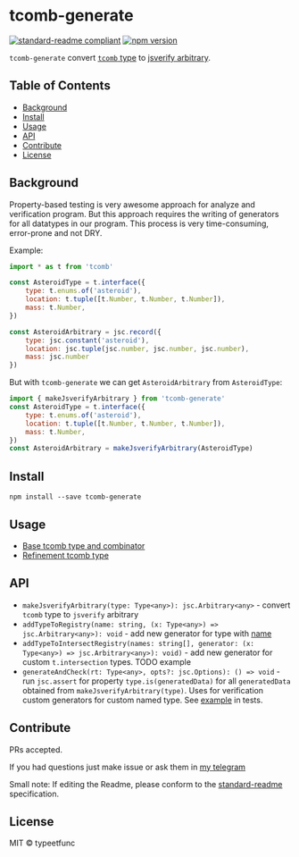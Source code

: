 # tcomb-generate

[![standard-readme compliant](https://img.shields.io/badge/standard--readme-OK-green.svg?style=flat-square)](https://github.com/RichardLitt/standard-readme)
[![npm version](https://badge.fury.io/js/tcomb-generate.svg)](https://badge.fury.io/js/tcomb-generate)

`tcomb-generate` convert [`tcomb` type](https://github.com/gcanti/tcomb) to [jsverify arbitrary](https://github.com/jsverify/jsverify).

## Table of Contents

- [Background](#background)
- [Install](#install)
- [Usage](#usage)
- [API](#api)
- [Contribute](#contribute)
- [License](#license)

## Background

Property-based testing is very awesome approach for analyze and verification program. But this approach requires the writing of generators for all datatypes in our program. This process is very time-consuming, error-prone and not DRY.

Example:

```js
import * as t from 'tcomb'

const AsteroidType = t.interface({
    type: t.enums.of('asteroid'),
    location: t.tuple([t.Number, t.Number, t.Number]),
    mass: t.Number,
})

const AsteroidArbitrary = jsc.record({
    type: jsc.constant('asteroid'),
    location: jsc.tuple(jsc.number, jsc.number, jsc.number),
    mass: jsc.number
})
```

But with `tcomb-generate` we can get `AsteroidArbitrary` from `AsteroidType`:

```js
import { makeJsverifyArbitrary } from 'tcomb-generate'
const AsteroidType = t.interface({
    type: t.enums.of('asteroid'),
    location: t.tuple([t.Number, t.Number, t.Number]),
    mass: t.Number,
})
const AsteroidArbitrary = makeJsverifyArbitrary(AsteroidType)
```

## Install

```
npm install --save tcomb-generate
```

## Usage

- [Base tcomb type and combinator](https://github.com/typeetfunc/tcomb-generate/blob/master/src/index.spec.ts)
- [Refinement tcomb type](https://github.com/typeetfunc/tcomb-generate/blob/master/src/custom.spec.ts)

## API

- `makeJsverifyArbitrary(type: Type<any>): jsc.Arbitrary<any>` - convert `tcomb` type to `jsverify` arbitrary
- `addTypeToRegistry(name: string, (x: Type<any>) => jsc.Arbitrary<any>): void` - add new generator for type with [name](https://github.com/gcanti/tcomb/blob/master/docs/API.md#the-meta-object)
- `addTypeToIntersectRegistry(names: string[], generator: (x: Type<any>) => jsc.Arbitrary<any>): void)`  - add new generator for custom `t.intersection` types. TODO example
- `generateAndCheck(rt: Type<any>, opts?: jsc.Options): () => void` - run `jsc.assert` for property `type.is(generatedData)` for all `generatedData` obtained from `makeJsverifyArbitrary(type)`. Uses for verification custom generators for custom named type. See [example](https://github.com/typeetfunc/tcomb-generate/blob/master/src/custom.spec.ts#L112-L118) in tests. 

## Contribute

PRs accepted.

If you had questions just make issue or ask them in [my telegram](https://telegram.me/bracketsarrows)

Small note: If editing the Readme, please conform to the [standard-readme](https://github.com/RichardLitt/standard-readme) specification.


## License

MIT © typeetfunc